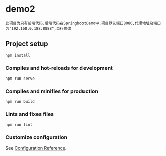 # demo2

```
此项目为只有前端代码,后端代码在SpringbootDemo中.项目默认端口8080,代理地址及端口为"192.168.0.188:8888",自行修改
```

## Project setup
```
npm install
```

### Compiles and hot-reloads for development
```
npm run serve
```

### Compiles and minifies for production
```
npm run build
```

### Lints and fixes files
```
npm run lint
```

### Customize configuration
See [Configuration Reference](https://cli.vuejs.org/config/).



